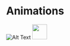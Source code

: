 # Animations
![Alt Text](2D%20Grid/Hotel/Surveillance/HIL/robot_1.gif)
<img src="2D%20Grid/Hotel/Surveillance/HIL/robot_1.gif" width="40" height="40" />
